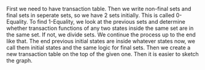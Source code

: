 First we need to have transaction table. Then we write non-final sets and final sets in seperate sets, so we have 2 sets initially. This is called 0-Equality.
To find 1-Equality, we look at the previous sets and determine whether transaction functions of any two states inside the same set are in the same set. If not, we divide sets. We continue the process up to the end like that. The end previous initial states are inside whatever states now, we call them initial states and the same logic for final sets.
Then we create a new transaction table on the top of the given one. Then it is easier to sketch the graph.
